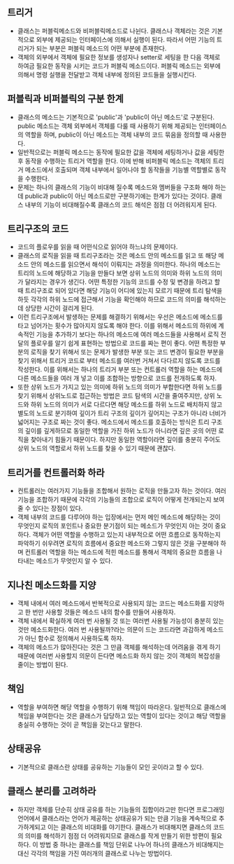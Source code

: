 ## 트리거
- 클래스는 퍼블릭메소드와 비퍼블릭메소드로 나뉜다. 클래스나 객체라는 것은 기본적으로 외부에 제공되는 인터페이스에 의해서 실행이 된다. 따라서 어떤 기능의 트리거가 되는 부분은 퍼블릭 메소드의 어떤 부분에 존재한다.
- 객체의 외부에서 객체에 필요한 정보를 생성자나 setter로 세팅을 한 다음 객체로 하여금 필요한 동작을 시키는 코드가 퍼블릭 메소드이다. 퍼블릭 메소드는 외부에 의해서 명령 실행을 전달받고 객체 내부에 정의된 코드들을 실행시킨다.

## 퍼블릭과 비퍼블릭의 구분 한계
- 클래스의 메소드는 기본적으로 'public'과 'public이 아닌 메소드'로 구분된다. public 메소드는 객체 외부에서 객체를 다룰 때 사용하기 위해 제공되는 인터페이스의 역할을 하며, public이 아닌 메소드는 객체 내부의 코드 묶음을 정의할 때 사용한다.
- 일반적으로는 퍼블릭 메소드는 동작에 필요한 값을 객체에 세팅하거나 값을 세팅한 후 동작을 수행하는 트리거 역할을 한다. 이에 반해 비퍼블릭 메소드는 객체의 트리거 메소드에서 호출되며 객체 내부에서 일어나야 할 동작들을 기능별 역할별로 동작을 수행한다.
- 문제는 하나의 클래스의 기능이 비대해 질수록 메소드와 멤버들을 구조화 해야 하는데 public과 public이 아닌 메소드로만 구분하기에는 한계가 있다는 것이다. 클래스 내부의 기능이 비대해질수록 클래스의 코드 해석은 점점 더 어려워지게 된다.

## 트리구조의 코드
- 코드의 플로우를 읽을 때 어떤식으로 읽어야 하느냐의 문제이다.
- 클래스의 로직을 읽을 때 트리구조라는 것은 메소드 안의 메소드를 읽고 또 해당 메소드 안의 메소드를 읽으면서 해석이 이뤄지는 과정을 의미한다. 하나의 메소드는 트리의 노드에 해당하고 기능을 만들다 보면 상위 노드의 의미와 하위 노드의 의미가 달라지는 경우가 생긴다. 어떤 특정한 기능의 코드를 수정 및 변경을 하려고 할 때 트리구조로 되어 있다면 해당 기능이 어디에 있는지 모르기 때문에 트리 탐색을 하듯 각각의 하위 노드에 접근해서 기능을 확인해야 하므로 코드의 의미를 해석하는데 상당한 시간이 걸리게 된다.
- 이런 트리구조에서 발생하는 문제를 해결하기 위해서는 우선은 메소드에 메소드를 타고 넘어가는 횟수가 많아지지 않도록 해야 한다. 이를 위해서 메소드의 하위에 계속적인 기능을 추가하기 보다는 하나의 메소드에 여러 메소드들을 사용해서 로직 전달의 플로우를 알기 쉽게 표현하는 방법으로 코드를 짜는 편이 좋다. 어떤 특정한 부분의 로직을 찾기 위해서 또는 문제가 발생한 부분 또는 코드 변경이 필요한 부분을 찾기 위해서 트리거 코드로 부터 메소드를 여러번 거쳐서 다다르지 않도록 코드를 작성한다. 이를 위해서는 하나의 트리거 부분 또는 컨트롤러 역할을 하는 메소드에 다른 메소드들을 여러 개 넣고 이를 조합하는 방향으로 코드를 전개하도록 하자.
- 또한 상위 노드가 가지고 있는 의미에 하위 노드의 의미가 부합한다면 하위 노드를 찾기 위해서 상위노드로 접근하는 방법은 코드 탐색의 시간을 줄여주지만, 상위 노드와 하위 노드의 의미가 서로 다르다면 해당 메소드를 하위 노드로 배치하지 않고 별도의 노드로 분기하여 깊이가 트리 구조의 깊이가 깊어지는 구조가 아니라 너비가 넓어지는 구조로 짜는 것이 좋다. 메소드에서 메소드를 호출하는 방식은 트리 구조의 깊이를 깊게하므로 동일한 역할을 가진 하위 노드가 아니라면 깊은 곳의 어떤 로직을 찾아내기 힘들기 때문이다. 하지만 동일한 역할이라면 깊이를 충분히 주어도 상위 노드의 역할로서 하위 노드를 찾을 수 있기 때문에 괜찮다.

## 트리거를 컨트롤러화 하라
- 컨트롤러는 여러가지 기능들을 조합해서 원하는 로직을 만들고자 하는 것이다. 여러 기능을 조합하기 때문에 각각의 기능들의 조합으로 로직이 어떻게 전개되는지 보여줄 수 있다는 장점이 있다.
- 객체 내부의 코드를 다루어야 하는 입장에서는 먼저 메인 메소드에 해당하는 것이 무엇인지 로직의 포인트나 중요한 분기점이 되는 메소드가 무엇인지 아는 것이 중요하다. 객체가 어떤 역할을 수행하고 있는지 내부적으로 어떤 흐름으로 동작하는지 파악하기 쉬우려면 로직의 흐름에서 중요한 메소드와 그렇지 않은 것을 구분해야 하며 컨트롤러 역할을 하는 메소드에 적힌 메소드를 통해서 객체의 중요한 흐름을 나타내는 메소드가 무엇인지 알 수 있다.

## 지나친 메소드화를 지양
- 객체 내에서 여러 메소드에서 반복적으로 사용되지 않는 코드는 메소드화를 지양하고 한 번만 사용할 것들은 메소드 내의 함수를 만들어 사용하자.
- 객체 내에서 확실하게 여러 번 사용될 것 또는 여러번 사용될 가능성이 충분히 있는 것만 메소드화한다. 여러 번 사용될까?라는 의문이 드는 코드라면 과감하게 메소드가 아닌 함수로 정의해서 사용하도록 하자.
- 객체의 메소드가 많아진다는 것은 그 만큼 객체를 해석하는데 어려움을 겪게 하기 때문에 여러번 사용할지 의문이 든다면 메소드화 하지 않는 것이 객체의 복잡성을 줄이는 방법이 된다.

## 책임
- 역할을 부여하면 해당 역할을 수행하기 위해 책임이 따라온다. 일반적으로 클래스에 책임을 부여한다는 것은 클래스가 담당하고 있는 역할이 있다는 것이고 해당 역할을 충실히 수행하는 것이 곧 책임을 갖는다고 말한다.

## 상태공유
- 기본적으로 클래스란 상태를 공유하는 기능들이 모인 곳이라고 할 수 있다.

## 클래스 분리를 고려하라
- 하지만 객체를 단순히 상태 공유를 하는 기능들의 집합이라고만 한다면 프로그래밍 언어에서 클래스라는 언어가 제공하는 상태공유가 되는 만큼 기능을 계속적으로 추가하게되고 이는 클래스의 비대화를 야기한다. 클래스가 비대해지면 클래스의 코드의 의미를 해석하기 점점 더 어려워지므로 클래스를 작게 만들기 위한 방편이 필요하다. 이 방법 중 하나는 클래스를 책임 단위로 나누어 하나의 클래스가 비대해지는 대신 각각의 책임을 가진 여러개의 클래스로 나누는 방법이다.
